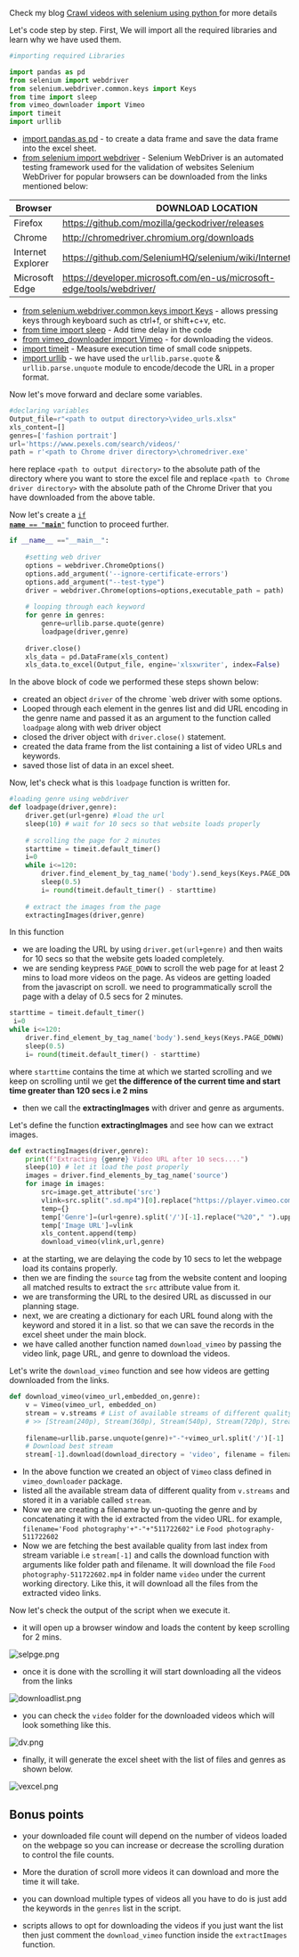 Check my blog [Crawl videos with selenium using python ](https://deviloper.in/crawl-videos-with-selenium-using-python) for more details

Let's code step by step. First, We will import all the required libraries and learn why we have used them.
```python
#importing required Libraries 

import pandas as pd
from selenium import webdriver
from selenium.webdriver.common.keys import Keys
from time import sleep
from vimeo_downloader import Vimeo
import timeit
import urllib
```
-  [import pandas as pd](https://pandas.pydata.org/docs/getting_started/index.html)  - to create a data frame and save the data frame into the excel sheet.
-  [from selenium import webdriver](https://selenium-python.readthedocs.io/api.html) - Selenium WebDriver is an automated testing framework used for the validation of websites 
Selenium WebDriver for popular browsers can be downloaded from the links mentioned below:

| Browser           | DOWNLOAD LOCATION                                                     |
|-------------------|-----------------------------------------------------------------------|
| Firefox           | https://github.com/mozilla/geckodriver/releases                       |
| Chrome            | http://chromedriver.chromium.org/downloads                            |
| Internet Explorer | https://github.com/SeleniumHQ/selenium/wiki/InternetExplorerDriver    |
| Microsoft Edge    | https://developer.microsoft.com/en-us/microsoft-edge/tools/webdriver/ |

-  [from selenium.webdriver.common.keys import Keys](https://www.geeksforgeeks.org/special-keys-in-selenium-python/) - allows pressing keys through keyboard such as ctrl+f, or shift+c+v, etc.
-  [from time import sleep](https://realpython.com/python-sleep/) - Add time delay in the code
-  [from vimeo_downloader import Vimeo](https://pypi.org/project/vimeo-downloader/) - for downloading the videos.
-  [import timeit](https://docs.python.org/3/library/timeit.html) - Measure execution time of small code snippets.
-  [import urllib](https://docs.python.org/3/library/urllib.html) - we have used the `urllib.parse.quote` & `urllib.parse.unquote` module to encode/decode the URL  in a proper format.

Now let's move forward and declare some variables.

```python
#declaring variables
Output_file=r"<path to output directory>\video_urls.xlsx"
xls_content=[]
genres=['fashion portrait']
url='https://www.pexels.com/search/videos/'
path = r'<path to Chrome driver directory>\chromedriver.exe'
```
here replace `<path to output directory>` to the absolute path of the directory where you want to store the excel file and replace `<path to Chrome driver directory>` with the absolute path of the Chrome Driver that you have downloaded from the above table.

Now let's create a [<code>if __name__ == "__main__"</code>](https://www.freecodecamp.org/news/if-name-main-python-example/) function to proceed further.

```python
if __name__ =="__main__":
    
    #setting web driver
    options = webdriver.ChromeOptions()
    options.add_argument('--ignore-certificate-errors')
    options.add_argument("--test-type")
    driver = webdriver.Chrome(options=options,executable_path = path)
    
    # looping through each keyword
    for genre in genres:
        genre=urllib.parse.quote(genre)
        loadpage(driver,genre)
        
    driver.close()   
    xls_data = pd.DataFrame(xls_content)
    xls_data.to_excel(Output_file, engine='xlsxwriter', index=False)
```
In the above block of code we performed these steps shown below:
- created an object `driver` of the chrome `web driver with some options.
- Looped through each element in the genres list and did URL encoding in the genre name and passed it as an argument to the  function called `loadpage` along with web driver object
- closed the driver object with `driver.close()` statement.
- created the data frame from the list containing a list of video URLs and keywords.
- saved those list of data in an excel sheet.

Now, let's check what is this `loadpage` function is written for.

```python
#loading genre using webdriver
def loadpage(driver,genre):
    driver.get(url+genre) #load the url
    sleep(10) # wait for 10 secs so that website loads properly
    
    # scrolling the page for 2 minutes
    starttime = timeit.default_timer()
    i=0
    while i<=120:
        driver.find_element_by_tag_name('body').send_keys(Keys.PAGE_DOWN)
        sleep(0.5)
        i= round(timeit.default_timer() - starttime)
        
    # extract the images from the page
    extractingImages(driver,genre)   
``` 
In this function

- we are loading the URL by using `driver.get(url+genre)` and then waits for 10 secs so that the website gets loaded completely. 
- we are sending keypress `PAGE_DOWN` to scroll the web page for at least 2 mins to load more videos on the page. As videos are getting loaded from the javascript on scroll. we need to programmatically scroll the page with a delay of 0.5 secs for 2 minutes.
```python
starttime = timeit.default_timer()
 i=0
while i<=120:
    driver.find_element_by_tag_name('body').send_keys(Keys.PAGE_DOWN)
    sleep(0.5)
    i= round(timeit.default_timer() - starttime)
```
where `starttime` contains the time at which we started scrolling and we keep on scrolling until we get **the difference of the current time and start time greater than 120 secs i.e 2 mins**

- then we call the **extractingImages** with driver and genre as arguments.

Let's define the function **extractingImages** and see how can we extract images.
```python
def extractingImages(driver,genre):
    print(f"Extracting {genre} Video URL after 10 secs....")
    sleep(10) # let it load the post properly
    images = driver.find_elements_by_tag_name('source')
    for image in images:
        src=image.get_attribute('src')
        vlink=src.split(".sd.mp4")[0].replace("https://player.vimeo.com/external/","https://player.vimeo.com/video/")
        temp={}
        temp['Genre']=(url+genre).split('/')[-1].replace("%20"," ").upper()
        temp['Image URL']=vlink
        xls_content.append(temp)
        download_vimeo(vlink,url,genre)
```
- at the starting, we are delaying the code by 10 secs to let the webpage load its contains properly.
- then we are finding the `source` tag from the website content and looping all matched results to extract the `src` attribute value from it.
- we are transforming the URL to the desired URL as discussed in our planning stage.
- next, we are creating a dictionary for each URL found along with the keyword and stored it in a list. so that we can save the records in the excel sheet under the main block.
- we have called another function named `download_vimeo` by passing the video link, page URL, and genre to download the videos.

Let's write the `download_vimeo` function and see how videos are getting downloaded from the links.

```python
def download_vimeo(vimeo_url,embedded_on,genre):
    v = Vimeo(vimeo_url, embedded_on) 
    stream = v.streams # List of available streams of different quality
    # >> [Stream(240p), Stream(360p), Stream(540p), Stream(720p), Stream(1080p)]
    
    filename=urllib.parse.unquote(genre)+"-"+vimeo_url.split('/')[-1]
    # Download best stream
    stream[-1].download(download_directory = 'video', filename = filename)
```
- In the above function we created an object of `Vimeo` class defined in `vimeo_downloader` package.
- listed all the available stream data of different quality from `v.streams` and stored it in a variable called `stream`.
- Now we are creating a filename by un-quoting the genre and by concatenating it with the id extracted from the video URL.
for example, `filename='Food photography'+"-"+"511722602"` i.e `Food photography-511722602`
- Now we are fetching the best available quality from last index from stream variable i.e `stream[-1]` and calls the download function with arguments like folder path and filename. It will download the file `Food photography-511722602.mp4` in folder name `video` under the current working directory. Like this, it will download all the files from the extracted video links.

Now let's check the output of the script when we execute it.
- it will open up a browser window and loads the content by keep scrolling for 2 mins. 

![selpge.png](https://cdn.hashnode.com/res/hashnode/image/upload/v1621957005225/L6_xEvFWW.png)

- once it is done with the scrolling it will start downloading all the videos from the links 

![downloadlist.png](https://cdn.hashnode.com/res/hashnode/image/upload/v1621957082758/5_2oj6NRh.png)

- you can check the `video` folder for the downloaded videos which will look something like this.


![dv.png](https://cdn.hashnode.com/res/hashnode/image/upload/v1621957194870/oBCIzo2rl.png)

- finally, it will generate the excel sheet with the list of files and genres as shown below.


![vexcel.png](https://cdn.hashnode.com/res/hashnode/image/upload/v1621957276307/nkxwYOPom.png)

## Bonus points

- your downloaded file count will depend on the number of videos loaded on the webpage so you can increase or decrease the scrolling duration to control the file counts.

- More the duration of scroll more videos it can download and more the time it will take.

- you can download multiple types of videos all you have to do is just add the keywords in the `genres` list in the script.

- scripts allows to opt for downloading the videos if you just want the list then just comment the `download_vimeo` function inside the `extractImages` function.
